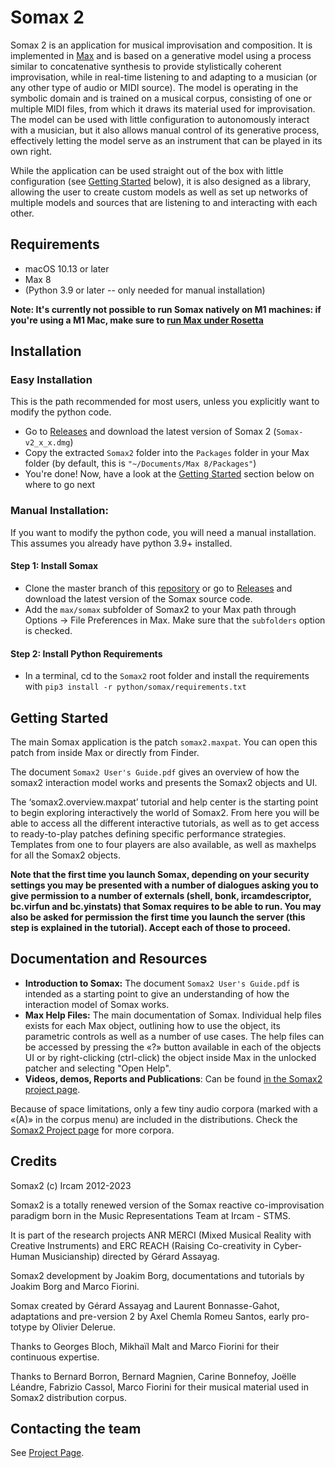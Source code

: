 # Somax 2
Somax 2 is an application for musical improvisation and composition. It is implemented in [Max](https://cycling74.com/products/max/) and is based on a generative model using a process similar to concatenative synthesis to provide stylistically coherent improvisation, while in real-time listening to and adapting to a musician (or any other type of audio or MIDI source). The model is operating in the symbolic domain and is trained on a musical corpus, consisting of one or multiple MIDI files, from which it draws its material used for improvisation. The model can be used with little configuration to autonomously interact with a musician, but it also allows manual control of its generative process, effectively letting the model serve as an instrument that can be played in its own right.

While the application can be used straight out of the box with little configuration (see [Getting Started](#Getting-started) below), it is also designed as a library, allowing the user to create custom models as well as set up networks of multiple models and sources that are listening to and interacting with each other.

## Requirements

* macOS 10.13 or later
* Max 8
* (Python 3.9 or later -- only needed for manual installation)

**Note: It's currently not possible to run Somax natively on M1 machines: if you're using a M1 Mac, make sure to [run Max under Rosetta](https://docs.cycling74.com/max8/vignettes/apple_arm64)**

## Installation

### Easy Installation

This is the path recommended for most users, unless you explicitly want to modify the python code.

* Go to [Releases](https://github.com/DYCI2/Somax2/releases) and download the latest version of Somax 2 (`Somax-v2_x_x.dmg`)
* Copy the extracted `Somax2` folder  into the `Packages` folder in your Max folder (by default, this is `"~/Documents/Max 8/Packages"`)
* You're done! Now, have a look at the [Getting Started](#getting-started) section below on where to go next


### Manual Installation:
If you want to modify the python code, you will need a manual installation. This assumes you already have python 3.9+ installed.

#### Step 1: Install Somax

* Clone the master branch of this [repository](https://github.com/DYCI2/Somax2) or go to [Releases](https://github.com/DYCI2/Somax2/releases) and download the latest version of the Somax source code.
* Add the `max/somax` subfolder of Somax2 to your Max path through Options -> File Preferences in Max. Make sure that the `subfolders` option is checked.

#### Step 2: Install Python Requirements

* In a terminal, cd to the `Somax2` root folder and install the requirements with `pip3 install -r python/somax/requirements.txt`

## Getting Started
The main Somax application is the patch `somax2.maxpat`. You can open this patch from inside Max or directly from Finder.

The document `Somax2 User's Guide.pdf` gives an overview of how the somax2 interaction model works and presents the Somax2 objects and UI.

The ‘somax2.overview.maxpat’ tutorial and help center is the starting point to begin exploring interactively the world of Somax2. From here you will be able to access all the different interactive tutorials, as well as to get access to ready-to-play patches defining specific performance strategies. Templates from one to four players are also available, as well as maxhelps for all the Somax2 objects.

**Note that the first time you launch Somax, depending on your security settings you may be presented with a number of dialogues asking you to give permission to a number of externals (shell, bonk, ircamdescriptor, bc.virfun and bc.yinstats) that Somax requires to be able to run. You may also be asked for permission the first time you launch the server (this step is explained in the tutorial). Accept each of those to proceed.**

## Documentation and Resources

* **Introduction to Somax:** The document `Somax2 User's Guide.pdf` is intended as a starting point to give an understanding of how the interaction model of Somax works.
* **Max Help Files:** The main documentation of Somax. Individual help files exists for each Max object, outlining how to use the object, its parametric controls as well as a number of use cases. The help files can be accessed by pressing the «?» button available in each of the objects UI or by right-clicking (ctrl-click) the object inside Max in the unlocked patcher and selecting "Open Help".
* **Videos, demos, Reports and Publications**: Can be found [in the Somax2 project page](http://repmus.ircam.fr/somax2).

Because of space limitations, only a few tiny audio corpora (marked with a «(A)» in the corpus menu) are included in the distributions. Check the [Somax2 Project page](http://repmus.ircam.fr/somax2) for more corpora.

## Credits

Somax2 (c) Ircam 2012-2023

Somax2 is a totally renewed version of the Somax reactive co-improvisation paradigm born in the Music Representations Team at Ircam - STMS.

It is  part of the research projects ANR MERCI (Mixed Musical Reality with Creative Instruments) and ERC REACH (Raising Co-creativity in Cyber-Human Musicianship) directed by Gérard Assayag.

Somax2 development by Joakim Borg, documentations and tutorials by Joakim Borg and Marco Fiorini.

Somax created by Gérard Assayag and Laurent Bonnasse-Gahot, adaptations and pre-version 2 by Axel Chemla Romeu Santos, early pro-
totype by Olivier Delerue.

Thanks to Georges Bloch, Mikhaïl Malt and Marco Fiorini for their continuous expertise.

Thanks to Bernard Borron, Bernard Magnien, Carine Bonnefoy, Joëlle Léandre, Fabrizio Cassol, Marco Fiorini for their musical material used in Somax2 distribution corpus.


## Contacting the team

See [Project Page](http://repmus.ircam.fr/somax2).
